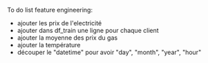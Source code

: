 To do list feature engineering: 
- ajouter les prix de l'electricité
- ajouter dans df_train une ligne pour chaque client
- ajouter la moyenne des prix du gas
- ajouter la température
- découper le "datetime" pour avoir "day", "month", "year", "hour"
